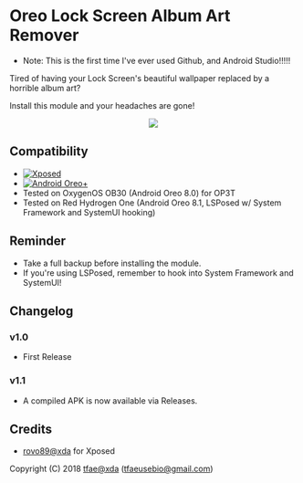Oreo Lock Screen Album Art Remover
==========
* Note: This is the first time I've ever used Github, and Android Studio!!!!!

Tired of having your Lock Screen's beautiful wallpaper replaced by a horrible album art?

Install this module and your headaches are gone!

<p align="center">
  <a href="https://xdaforums.com/t/app-oreo-xposed-oreo-lock-screen-album-art-remover-v1-1-27-11-2018.3868485/"><img src="https://img.shields.io/badge/XDA-Thread-orange.svg"></a>
</p>


## Compatibility
* [![Xposed](https://img.shields.io/badge/Xposed-v90--beta3-orange.svg)](https://forum.xda-developers.com/showthread.php?t=3034811)
* [![Android Oreo+](https://img.shields.io/badge/Oreo-8.0+-blue.svg)](https://www.android.com/versions/oreo-8-0/)
* Tested on OxygenOS OB30 (Android Oreo 8.0) for OP3T
* Tested on Red Hydrogen One (Android Oreo 8.1, LSPosed w/ System Framework and SystemUI hooking)

## Reminder
* Take a full backup before installing the module.
* If you're using LSPosed, remember to hook into System Framework and SystemUI!

## Changelog
### v1.0
* First Release

### v1.1
* A compiled APK is now available via Releases.

## Credits
* <a href="https://forum.xda-developers.com/member.php?u=4419114">rovo89@xda</a> for Xposed


Copyright (C) 2018 <a href="https://forum.xda-developers.com/member.php?u=6415870">tfae@xda</a> (tfaeusebio@gmail.com)
